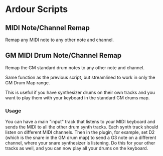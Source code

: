 # Ardour Scripts

## MIDI Note/Channel Remap

Remap any MIDI note to any other note and channel.

## GM MIDI Drum Note/Channel Remap

Remap the GM standard drum notes to any other note and channel.

Same function as the previous script, but streamlined to work in only the GM Drum Map range.

This is useful if you have synthesizer drums on their own tracks and you want to play them with your
keyboard in the standard GM drums map.

### Usage

You can have a main "input" track that listens to your MIDI keyboard and sends the MIDI to all the other 
drum synth tracks. Each synth track should listen on different MIDI channels.
Then in the plugin, for example, set D2 (which is the snare in the GM drum map) to send a G3 note on a different channel, where your snare synthesizer is listening.
Do this for your other tracks as well, and you can now play all your drums on the keyboard.

